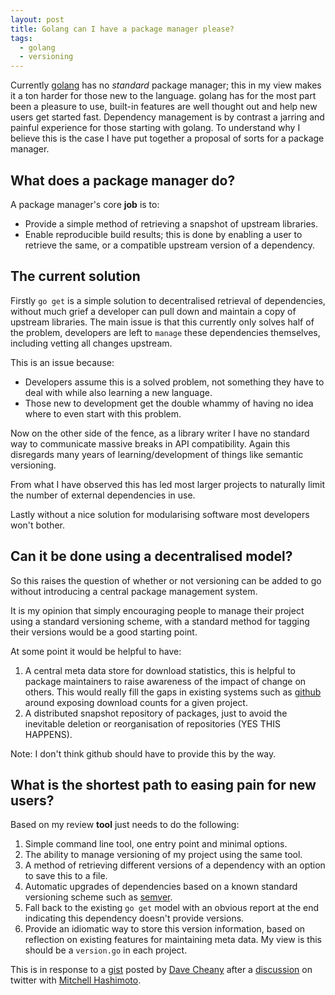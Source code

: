 ```yaml
---
layout: post
title: Golang can I have a package manager please?
tags:
  - golang
  - versioning
---
```


Currently [golang](http://golang.org) has no *standard* package manager; this in my view makes it a ton harder for those new to the language. golang has for the most part been a pleasure to use, built-in features are well thought out and help new users get started fast. Dependency management is by contrast a jarring and painful experience for those starting with golang. To understand why I believe this is the case I have put together a proposal of sorts for a package manager.

## What does a package manager do?

A package manager's core **job** is to:

* Provide a simple method of retrieving a snapshot of upstream libraries.
* Enable reproducible build results; this is done by enabling a user to retrieve the same, or a compatible upstream version of a dependency.

## The current solution

Firstly `go get` is a simple solution to decentralised retrieval of dependencies, without much grief a developer can pull down and maintain a copy of upstream libraries. The main issue is that this currently only solves half of the problem, developers are left to `manage` these dependencies themselves, including vetting all changes upstream.

This is an issue because:

* Developers assume this is a solved problem, not something they have to deal with while also learning a new language.
* Those new to development get the double whammy of having no idea where to even start with this problem.

Now on the other side of the fence, as a library writer I have no standard way to communicate massive breaks in API compatibility. Again this disregards many years of learning/development of things like semantic versioning.

From what I have observed this has led most larger projects to naturally limit the number of external dependencies in use.

Lastly without a nice solution for modularising software most developers won't bother.

## Can it be done using a decentralised model?

So this raises the question of whether or not versioning can be added to go without introducing a central package management system.

It is my opinion that simply encouraging people to manage their project using a standard versioning scheme, with a standard method for tagging their versions would be a good starting point.

At some point it would be helpful to have:

1. A central meta data store for download statistics, this is helpful to package maintainers to raise awareness of the impact of change on others. This would really fill the gaps in existing systems such as [github](http://github.com) around exposing download counts for a given project.
2. A distributed snapshot repository of packages, just to avoid the inevitable deletion or reorganisation of repositories (YES THIS HAPPENS).

Note: I don't think github should have to provide this by the way.

## What is the shortest path to easing pain for new users?

Based on my review **tool** just needs to do the following:

1. Simple command line tool, one entry point and minimal options.
2. The ability to manage versioning of my project using the same tool.
3. A method of retrieving different versions of a dependency with an option to save this to a file.
4. Automatic upgrades of dependencies based on a known standard versioning scheme such as [semver](http://semver.org/).
5. Fall back to the existing `go get` model with an obvious report at the end indicating this dependency doesn't provide versions.
6. Provide an idiomatic way to store this version information, based on reflection on existing features for maintaining meta data. My view is this should be a `version.go` in each project.

This is in response to a [gist](https://gist.github.com/davecheney/9716518) posted by [Dave Cheany](https://twitter.com/davecheney) after a [discussion](https://twitter.com/davecheney/status/447497663609450496) on twitter with [Mitchell Hashimoto](https://twitter.com/mitchellh).
